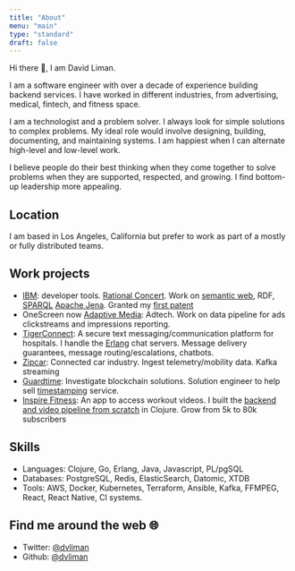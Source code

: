 ```yaml
---
title: "About"
menu: "main"
type: "standard"
draft: false
---
```


Hi there 👋, I am David Liman.

I am a software engineer with over a decade of experience building backend services. I have worked in different industries, from advertising, medical, fintech, and fitness space.

I am a technologist and a problem solver. I always look for simple solutions to complex problems.
My ideal role would involve designing, building, documenting, and maintaining systems. 
I am happiest when I can alternate high-level and low-level work.

I believe people do their best thinking when they come together to solve problems when they are supported, respected, and growing. I find bottom-up leadership more appealing.

## Location
I am based in Los Angeles, California but prefer to work as part of a mostly or fully distributed teams.

## Work projects
- [IBM](https://ibm.com/): developer tools. [Rational Concert](https://jazz.net/products/rational-team-concert). Work on [semantic web](https://www.w3.org/standards/semanticweb/), RDF, [SPARQL](https://www.w3.org/TR/rdf-sparql-query/) [Apache Jena](https://jena.apache.org/). Granted my [first patent](https://patents.google.com/patent/US10108415B2)
- OneScreen now [Adaptive Media](https://www.adaptivem.com/adaptive-medias-announces-licensing-agreement-with-onescreen/): Adtech. Work on data pipeline for ads clickstreams and impressions reporting.
- [TigerConnect](https://apps.apple.com/us/app/tigerconnect/id355832697): A secure text messaging/communication platform for hospitals. I handle the [Erlang](https://www.erlang.org/) chat servers. Message delivery guarantees, message routing/escalations, chatbots.
- [Zipcar](https://www.zipcar.com/): Connected car industry. Ingest telemetry/mobility data. Kafka streaming
- [Guardtime](https://guardtime.com/):  Investigate blockchain solutions. Solution engineer to help sell [timestamping](https://datatracker.ietf.org/doc/html/rfc3161) service.
- [Inspire Fitness](https://apps.apple.com/us/app/inspire-fitness/id1324164741): An app to access workout videos. I built
  the [backend and video pipeline from scratch](https://dev.to/dvliman/building-a-live-streaming-app-in-clojure-329m) in Clojure. Grow from 5k to 80k subscribers

## Skills
- Languages: Clojure, Go, Erlang, Java, Javascript, PL/pgSQL
- Databases: PostgreSQL, Redis, ElasticSearch, Datomic, XTDB
- Tools: AWS, Docker, Kubernetes, Terraform, Ansible, Kafka, FFMPEG,
  React, React Native, CI systems.

## Find me around the web 🌐
- Twitter: [@dvliman](https://twitter.com/dvliman)
- Github: [@dvliman](https://github.com/dvliman)

